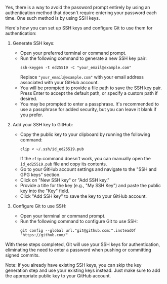 Yes, there is a way to avoid the password prompt entirely by using an authentication method that doesn't require entering your password each time. One such method is by using SSH keys. 

Here's how you can set up SSH keys and configure Git to use them for authentication:

1. Generate SSH keys:
   - Open your preferred terminal or command prompt.
   - Run the following command to generate a new SSH key pair:
     ```
     ssh-keygen -t ed25519 -C "your_email@example.com"
     ```
     Replace `"your_email@example.com"` with your email address associated with your GitHub account.
   - You will be prompted to provide a file path to save the SSH key pair. Press Enter to accept the default path, or specify a custom path if desired.
   - You may be prompted to enter a passphrase. It's recommended to use a passphrase for added security, but you can leave it blank if you prefer.

2. Add your SSH key to GitHub:
   - Copy the public key to your clipboard by running the following command:
     ```
     clip < ~/.ssh/id_ed25519.pub
     ```
     If the `clip` command doesn't work, you can manually open the `id_ed25519.pub` file and copy its contents.
   - Go to your GitHub account settings and navigate to the "SSH and GPG keys" section.
   - Click on "New SSH key" or "Add SSH key."
   - Provide a title for the key (e.g., "My SSH Key") and paste the public key into the "Key" field.
   - Click "Add SSH key" to save the key to your GitHub account.

3. Configure Git to use SSH:
   - Open your terminal or command prompt.
   - Run the following command to configure Git to use SSH:
     ```
     git config --global url."git@github.com:".insteadOf "https://github.com/"
     ```

With these steps completed, Git will use your SSH keys for authentication, eliminating the need to enter a password when pushing or committing signed commits.

Note: If you already have existing SSH keys, you can skip the key generation step and use your existing keys instead. Just make sure to add the appropriate public key to your GitHub account.
